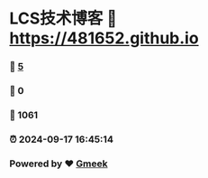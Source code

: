 # LCS技术博客 :link: https://481652.github.io 
### :page_facing_up: [5](https://481652.github.io/tag.html) 
### :speech_balloon: 0 
### :hibiscus: 1061 
### :alarm_clock: 2024-09-17 16:45:14 
### Powered by :heart: [Gmeek](https://github.com/Meekdai/Gmeek)
